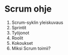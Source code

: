 # Scrum ohje

1. Scrum-syklin yleiskuvaus
2. Sprintit
3. Työjonot
4. Roolit
5. Kokoukset
6. Miksi Scrum toimii?
